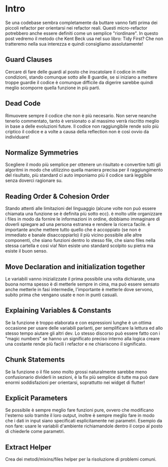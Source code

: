 # Intro
Se una codebase sembra completamente da buttare vanno fatti prima dei piccoli refactor per orientarsi nei refactor reali.
Questi micro-refactor potrebbero anche essere definiti come un semplice "riordinare". In questo post vedremo il metodo che Kent Beck usa nel suo libro: Tidy First? Che non tratteremo nella sua interezza e quindi consigliamo assolutamente!

## Guard Clauses
Cercare di fare delle guardi al posto che inscatolare il codice in mille condizioni, stando comunque sotto alle 8 guardie, se si iniziano a mettere troppe guardie il codice è comunque difficile da digerire sarebbe quindi meglio scomporre quella funzione in più parti.

## Dead Code
Rimuovere sempre il codice che non è più necesario. Non serve neanche tenerlo commentato, tanto è versionato o al massimo verrà riscritto meglio in base a delle evoluzioni future. Il codice non raggiungibile rende solo più criptico il codice e a volte a causa della reflection non è così ovvio da individuare!

## Normalize Symmetries
Scegliere il modo più semplice per ottenere un risultato e convertire tutti gli algoritmi in modo che utilizzino quella maniera precisa per il raggiungimento del risultato, più standard ci auto imponiamo più il codice sarà leggibile senza doverci ragionare su.

## Reading Order & Cohesion Order
Stando attenti alle limitazioni del linguaggio (alcune volte non può essere chiamata una funzione se è definita più sotto ecc).
è molto utile organizzare i files in modo da fornire le informazioni in ordine, dobbiamo immaginare di doverli spiegare ad una persona estranea e rendere la ricerca facile.
è importante anche mettere tutto quello che è accoppiato (se non è immediato e banale disaccoppiarlo) il più vicino possibile alle altre componenti, che siano funzioni dentro lo stesso file, che siano files nella stessa cartella e così via!
Non esiste uno standard scolpito su pietra ma esiste il buon senso.

## Move Declaration and initialization together
Le variabili vanno inizializzate il prima possibile una volta dichiarate, una buona norma spesso è di metterle sempre in cima, ma può essere sensato anche metterle in fasi intermedie, l'importante è metterle dove servono, subito prima che vengano usate e non in punti casuali.

## Explaining Variables & Constants
Se la funzione è troppo elaborata e con espressioni lunghe è un ottima occasione per usare delle variabili parlanti, per semplificare la lettura ed allo stesso tempo aiutare gli altri dev. Lo stesso discorso può essere fatto con i "magic numbers" se hanno un significato preciso interno alla logica creare una costante rende più facili i refactor e ne chiariscono il significato.

## Chunk Statements
Se la funzione o il file sono molto grossi naturalmente sarebbe meno confusionario dividerli in sezioni, è la fix più semplice di tutte ma può dare enormi soddisfazioni per orientarsi, soprattutto nei widget di flutter!

## Explicit Parameters
Se possibile è sempre meglio fare funzioni pure, ovvero che modificano l'esterno solo tramite il loro output, inoltre è sempre meglio fare in modo che i dati in input siano specificati esplicitamente nei parametri. Esempio da non fare: usare le variabili d'ambiente richiamandole dentro il corpo al posto di chiederle come parametri.

## Extract Helper
Crea dei metodi/mixins/files helper per la risoluzione di problemi comuni.